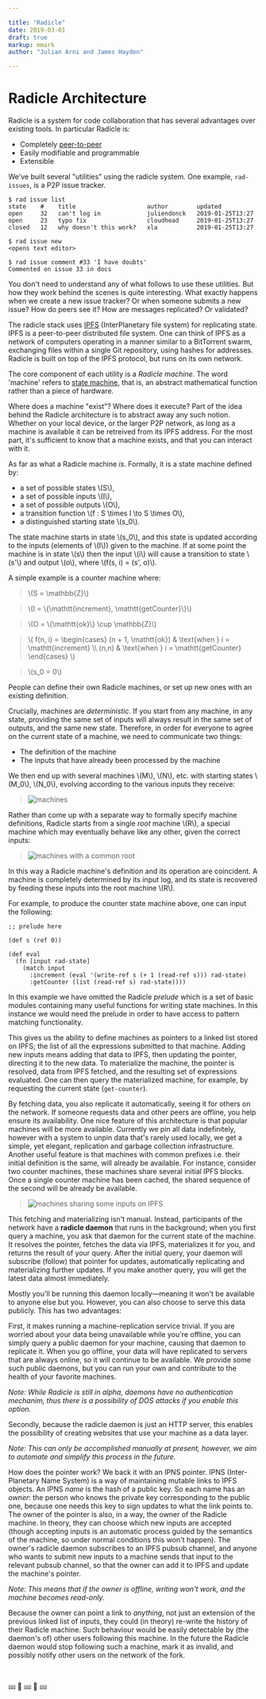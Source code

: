```yaml
---

title: "Radicle"
date: 2019-03-01
draft: true
markup: mmark
author: "Julian Arni and James Haydon"

---
```


# Radicle Architecture

Radicle is a system for code collaboration that has several advantages over
existing tools. In particular Radicle is:

- Completely [peer-to-peer](https://en.wikipedia.org/wiki/Peer-to-peer)
- Easily modifiable and programmable
- Extensible

We've built several "utilities" using the radicle system. One example,
`rad-issues`, is a P2P issue tracker.

```
$ rad issue list
state    #    title                    author        updated
open     32   can't log in             juliendonck   2019-01-25T13:27
open     23   typo fix                 cloudhead     2019-01-25T13:27
closed   12   why doesn't this work?   xla           2019-01-25T13:27
```

```
$ rad issue new
<opens text editor>
```

```
$ rad issue comment #33 'I have doubts'
Commented on issue 33 in docs
```

You don't need to understand any of what follows to use these utilities. But how
they work behind the scenes is quite interesting. What exactly happens when
we create a new issue tracker? Or when someone submits a new issue? How do peers
see it? How are messages replicated? Or validated?

The radicle stack uses [IPFS](https://ipfs.io/) (InterPlanetary file system) for
replicating state. IPFS is a peer-to-peer distributed file system. One can think
of IPFS as a network of computers operating in a manner similar to a BitTorrent
swarm, exchanging files within a single Git repository, using hashes for
addresses. Radicle is built on top of the IPFS protocol, but runs on its own
network.


The core component of each utility is a *Radicle machine*. The word 'machine' refers
to [state machine](https://en.wikipedia.org/wiki/State_machine_replication),
that is, an abstract mathematical function rather than a piece of
hardware.

Where does a machine "exist"? Where does it execute? Part of the idea behind the
Radicle architecture is to abstract away any such notion. Whether on your local 
device, or the larger P2P network, as long as a machine is available it can 
be retreived from its IPFS address. For the most part, it's sufficient to know 
that a machine exists, and that you can interact with it. 

As far as what a Radicle machine *is*. Formally, it is a state machine defined by:

- a set of possible states \\(S\\),
- a set of possible inputs \\(I\\),
- a set of possible outputs \\(O\\),
- a transition function \\(f : S \times I \to S \times O\\),
- a distinguished starting state \\(s_0\\).

The state machine starts in state \\(s_0\\), and this state is updated according
to the inputs (elements of \\(I\\)) given to the machine. If at some point the machine is
in state \\(s\\) then the input \\(i\\) will cause a transition to state
\\(s'\\) and output \\(o\\), where \\(f(s, i) = (s', o)\\).

A simple example is a counter machine where:

> \\(S = \mathbb{Z}\\)

> \\(I = \\{\mathtt{increment}, \mathtt{getCounter}\\}\\)

> \\(O = \\{\mathtt{ok}\\} \cup \mathbb{Z}\\)

> \\( f(n, i) = \begin{cases} (n + 1, \mathtt{ok}) & \text{when } i = \mathtt{increment} \\\ (n,n) & \text{when } i = \mathtt{getCounter} \end{cases} \\)

> \\(s_0 = 0\\)

People can define their own Radicle machines, or set up new ones with an
existing definition.

Crucially, machines are *deterministic*. If you start from any machine, in any
state, providing the same set of inputs will always result in the same set of
outputs, and the same new state. Therefore, in order for everyone to agree on
the current state of a machine, we need to communicate two things:

- The definition of the machine
- The inputs that have already been processed by the machine

We then end up with several machines \\(M\\), \\(N\\), etc. with starting
states \\(M_0\\), \\(N_0\\), evolving according to the various inputs they
receive:

> ![machines](/img/machines.png)

Rather than come up with a separate way to formally specify machine
definitions, Radicle starts from a single *root* machine \\(R\\), a special
machine which may eventually behave like any other, given the correct inputs:

> ![machines with a common root](/img/machines-common-root.png)

In this way a Radicle machine's definition and its operation
are coincident. A machine is completely determined by its
input log, and its state is recovered by feeding these inputs into the root
machine \\(R\\).

For example, to produce the counter state machine above, one
can input the following:

```
;; prelude here

(def s (ref 0))

(def eval
  (fn [input rad-state]
    (match input
      :increment (eval '(write-ref s (+ 1 (read-ref s))) rad-state)
      :getCounter (list (read-ref s) rad-state))))
```

In this example we have omitted the Radicle *prelude* which is a set of basic
modules containing many useful functions for writing state machines. In this
instance we would need the prelude in order to have access to pattern matching functionality.

This gives us the ability to define machines as pointers to a linked
list stored on IPFS; the list of all the expressions submitted to that
machine. Adding new inputs means adding that data to IPFS, then updating the
pointer, directing it to the new data. To materialize the machine,
the pointer is resolved, data from IPFS fetched, and the resulting set of expressions evaluated. 
One can then query the materialized machine, for example, by requesting the current state (`get-counter`).

<!-- TODO: IPFS linked list picture -->

By fetching data, you also replicate it automatically, seeing it for others on the network.
If someone requests data and other peers are offline, you help ensure its availability. 
One nice feature of this architecture is that
popular machines will be more available. Currently we pin all data
indefinitely, however with a system to unpin data that's rarely used locally, we
get a simple, yet elegant, replication and garbage collection
infrastructure. Another useful feature is that machines with common prefixes
i.e. their initial definition is the same, will already be available. For instance, consider two counter machines,
these machines share several initial IPFS blocks. Once a single counter machine has been cached,
the shared sequence of the second will be already be available.

> ![machines sharing some inputs on IPFS](/img/machines-sharing.png)

This fetching and materializing isn't manual. Instead, participants of the
network have a **radicle daemon** that runs in the background; when you first
query a machine, you ask that daemon for the current state of the machine. It
resolves the pointer, fetches the data via IPFS, materializes it for you,
and returns the result of your query. After the initial query, your daemon will subscribe (follow)
that pointer for updates, automatically replicating and
materializing further updates. If you make another query, you will get the latest data
almost immediately.

Mostly you'll be running this daemon locally—meaning it won't be available to anyone
else but you. However, you can also choose to serve this data publicly.
This has two advantages:

First, it makes running a machine-replication service trivial. If you are
worried about your data being unavailable while you're offline, you can
simply query a public daemon for your machine, causing that daemon to replicate it.
When you go offline, your data will have replicated to servers that are always
online, so it will continue to be available. We provide some such public daemons, but
you can run your own and contribute to the health of your favorite machines.

*Note: While Radicle is still in alpha, daemons have no authentication mechanim, 
thus there is a possibility of DOS attacks if you enable this option.*

Secondly, because the radicle daemon is just an HTTP server, this enables the
possibility of creating websites that use your machine as a data layer.

*Note: This can only be accomplished manually at present, however, we aim to automate and 
simplify this process in the future.*

How does the pointer work? We back it with an IPNS pointer. IPNS
(Inter-Planetary Name System) is a way of maintaining mutable links to IPFS
objects. An IPNS *name* is the hash of a public key. So each name has an
*owner*: the person who knows the private key corresponding to the public one,
because one needs this key to sign updates to what the link points to. The owner
of the pointer is also, in a way, the owner of the Radicle machine. In theory,
they can choose which new inputs are accepted (though accepting inputs is an
automatic process guided by the semantics of the machine, so under normal
conditions this won't happen). The owner's radicle daemon subscribes to an IPFS
pubsub channel, and anyone who wants to submit new inputs to a machine sends
that input to the relevant pubsub channel, so that the owner can add it to IPFS
and update the machine's pointer.

*Note: This means that if the owner is offline,
writing won't work, and the machine becomes read-only.*

Because the owner can point a link to *anything*, not just an extension of the
previous linked list of inputs, they could (in theory) re-write the history of
their Radicle machine. Such behaviour would be easily detectable by (the
daemon's of) other users following this machine. In the future the Radicle daemon would
stop following such a machine, mark it as invalid, and possibly notify other
users on the network of the fork.

<br>

⅏  🌷 ⅏  🌷 ⅏

